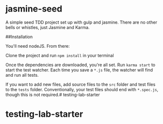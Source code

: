 # jasmine-seed

A simple seed TDD project set up with gulp and jasmine. There are no other bells or whistles, just Jasmine and Karma.

##Installation

You'll need nodeJS. From there:

Clone the project and run `npm install` in your terminal

Once the dependencies are downloaded, you're all set. Run `karma start` to start the test watcher. Each time you save a `*.js` file, the watcher will find and run all tests.

If you want to add new files, add source files to the `src` folder and test files to the `tests` folder. Conventionally, your test files should end with `*.spec.js`, though this is not required.# testing-lab-starter
# testing-lab-starter
